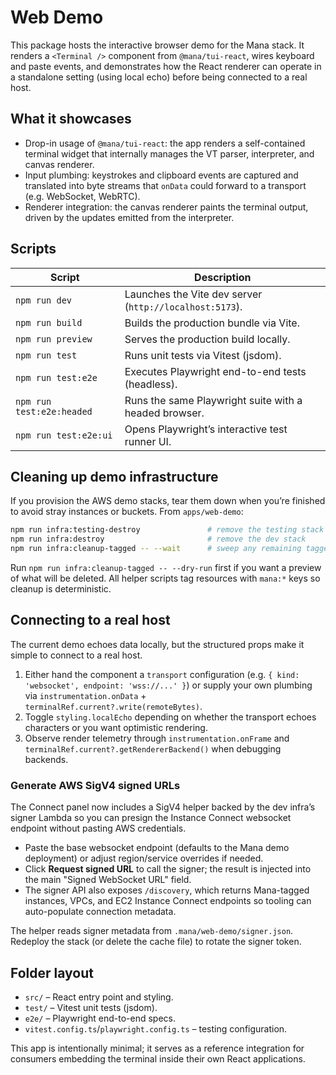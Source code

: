 # Web Demo

This package hosts the interactive browser demo for the Mana stack. It renders a `<Terminal />` component from `@mana/tui-react`, wires keyboard and paste events, and demonstrates how the React renderer can operate in a standalone setting (using local echo) before being connected to a real host.

## What it showcases

- Drop-in usage of `@mana/tui-react`: the app renders a self-contained terminal widget that internally manages the VT parser, interpreter, and canvas renderer.
- Input plumbing: keystrokes and clipboard events are captured and translated into byte streams that `onData` could forward to a transport (e.g. WebSocket, WebRTC).
- Renderer integration: the canvas renderer paints the terminal output, driven by the updates emitted from the interpreter.

## Scripts

| Script | Description |
| --- | --- |
| `npm run dev` | Launches the Vite dev server (`http://localhost:5173`). |
| `npm run build` | Builds the production bundle via Vite. |
| `npm run preview` | Serves the production build locally. |
| `npm run test` | Runs unit tests via Vitest (jsdom). |
| `npm run test:e2e` | Executes Playwright end-to-end tests (headless). |
| `npm run test:e2e:headed` | Runs the same Playwright suite with a headed browser. |
| `npm run test:e2e:ui` | Opens Playwright’s interactive test runner UI. |

## Cleaning up demo infrastructure

If you provision the AWS demo stacks, tear them down when you’re finished to avoid stray instances or buckets. From `apps/web-demo`:

```bash
npm run infra:testing-destroy               # remove the testing stack
npm run infra:destroy                       # remove the dev stack
npm run infra:cleanup-tagged -- --wait      # sweep any remaining tagged stacks
```

Run `npm run infra:cleanup-tagged -- --dry-run` first if you want a preview of what will be deleted. All helper scripts tag resources with `mana:*` keys so cleanup is deterministic.

## Connecting to a real host

The current demo echoes data locally, but the structured props make it simple to connect to a real host.

1. Either hand the component a `transport` configuration (e.g. `{ kind: 'websocket', endpoint: 'wss://...' }`) or supply your own plumbing via `instrumentation.onData` + `terminalRef.current?.write(remoteBytes)`.
2. Toggle `styling.localEcho` depending on whether the transport echoes characters or you want optimistic rendering.
3. Observe render telemetry through `instrumentation.onFrame` and `terminalRef.current?.getRendererBackend()` when debugging backends.

### Generate AWS SigV4 signed URLs

The Connect panel now includes a SigV4 helper backed by the dev infra’s signer Lambda so you can presign the Instance Connect websocket endpoint without pasting AWS credentials.

- Paste the base websocket endpoint (defaults to the Mana demo deployment) or adjust region/service overrides if needed.
- Click **Request signed URL** to call the signer; the result is injected into the main "Signed WebSocket URL" field.
- The signer API also exposes `/discovery`, which returns Mana-tagged instances, VPCs, and EC2 Instance Connect endpoints so tooling can auto-populate connection metadata.

The helper reads signer metadata from `.mana/web-demo/signer.json`. Redeploy the stack (or delete the cache file) to rotate the signer token.

## Folder layout

- `src/` – React entry point and styling.
- `test/` – Vitest unit tests (jsdom).
- `e2e/` – Playwright end-to-end specs.
- `vitest.config.ts`/`playwright.config.ts` – testing configuration.

This app is intentionally minimal; it serves as a reference integration for consumers embedding the terminal inside their own React applications.
